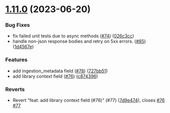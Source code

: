 # [1.11.0](https://github.com/amplitude/Amplitude-Java/compare/v1.10.0...v1.11.0) (2023-06-20)


### Bug Fixes

* fix failed unit tests due to async methods ([#74](https://github.com/amplitude/Amplitude-Java/issues/74)) ([026c3cc](https://github.com/amplitude/Amplitude-Java/commit/026c3cc42f957272dfdef9522e9cd9ceac1c1b54))
* handle non-json response bodies and retry on 5xx errors. ([#85](https://github.com/amplitude/Amplitude-Java/issues/85)) ([1d4567e](https://github.com/amplitude/Amplitude-Java/commit/1d4567e9f5c0c19ca6e6245ec8e8731437e24bd2))


### Features

* add ingestion_metadata field ([#78](https://github.com/amplitude/Amplitude-Java/issues/78)) ([727bb51](https://github.com/amplitude/Amplitude-Java/commit/727bb51ba9d88060e4480e6260e29baea59194cd))
* add library context field ([#76](https://github.com/amplitude/Amplitude-Java/issues/76)) ([c874396](https://github.com/amplitude/Amplitude-Java/commit/c87439673ddcab22868cde8be53047b9a7d4dc31))


### Reverts

* Revert "feat: add library context field (#76)" (#77) ([7d9e474](https://github.com/amplitude/Amplitude-Java/commit/7d9e474ffcf292a9329015aadc17379b6bfe729c)), closes [#76](https://github.com/amplitude/Amplitude-Java/issues/76) [#77](https://github.com/amplitude/Amplitude-Java/issues/77)
